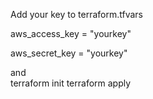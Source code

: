 Add your key to terraform.tfvars

aws_access_key = "yourkey"

aws_secret_key = "yourkey"

and  
terraform init
terraform apply
